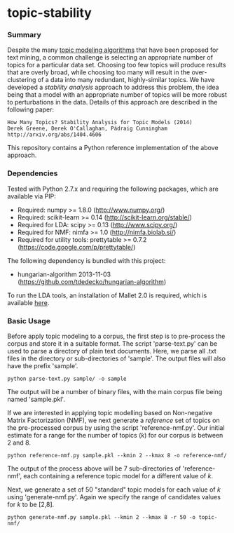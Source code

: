 topic-stability
===============

### Summary
Despite the many [topic modeling algorithms](http://en.wikipedia.org/wiki/Topic_model) that have been proposed for text mining, a common challenge is selecting an appropriate number of topics for a particular data set. Choosing too few topics will produce results that are overly broad, while choosing too many will result in the over-clustering of a data into many redundant, highly-similar topics. We have developed a *stability analysis* approach to address this problem, the idea being that a model with an appropriate number of topics will be more robust to perturbations in the data. Details of this approach are described in the following paper:

	How Many Topics? Stability Analysis for Topic Models (2014)
	Derek Greene, Derek O'Callaghan, Pádraig Cunningham
	http://arxiv.org/abs/1404.4606	
	
This repository contains a Python reference implementation of the above approach.

### Dependencies
Tested with Python 2.7.x and requiring the following packages, which are available via PIP:

* Required: numpy >= 1.8.0 (http://www.numpy.org/)
* Required: scikit-learn >= 0.14 (http://scikit-learn.org/stable/)
* Required for LDA: scipy >= 0.13 (http://www.scipy.org/)
* Required for NMF: nimfa >= 1.0 (http://nimfa.biolab.si/)
* Required for utility tools: prettytable >= 0.7.2 (https://code.google.com/p/prettytable/)

The following dependency is bundled with this project:
- hungarian-algorithm 2013-11-03 (https://github.com/tdedecko/hungarian-algorithm)
 
To run the LDA tools, an installation of Mallet 2.0 is required, which is available [here](http://mallet.cs.umass.edu/).

### Basic Usage
Before apply topic modeling to a corpus, the first step is to pre-process the corpus and store it in a suitable format. The script 'parse-text.py' can be used to parse a directory of plain text documents. Here, we parse all .txt files in the directory or sub-directories of 'sample'. The output files will also have the prefix 'sample'.

	python parse-text.py sample/ -o sample

The output will be a number of binary files, with the main corpus file being named 'sample.pkl'.

If we are interested in applying topic modelling based on Non-negative Matrix Factorization (NMF), we next generate a *reference* set of topics on the pre-processed corpus by using the script 'reference-nmf.py'.  Our initial estimate for a range for the number of topics (*k*) for our corpus is between 2 and 8.

	python reference-nmf.py sample.pkl --kmin 2 --kmax 8 -o reference-nmf/

The output of the process above will be 7 sub-directories of 'reference-nmf', each containing a reference topic model for a different value of *k*.

Next, we generate a set of 50 "standard" topic models for each value of *k* using 'generate-nmf.py'. Again we specify the range of candidates values for *k* to be [2,8].
	
	python generate-nmf.py sample.pkl --kmin 2 --kmax 8 -r 50 -o topic-nmf/

